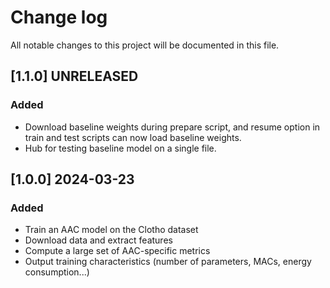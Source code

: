 # Change log

All notable changes to this project will be documented in this file.

## [1.1.0] UNRELEASED
### Added
- Download baseline weights during prepare script, and resume option in train and test scripts can now load baseline weights.
- Hub for testing baseline model on a single file.

## [1.0.0] 2024-03-23
### Added
- Train an AAC model on the Clotho dataset
- Download data and extract features
- Compute a large set of AAC-specific metrics
- Output training characteristics (number of parameters, MACs, energy consumption...)
